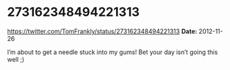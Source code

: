 # 273162348494221313
https://twitter.com/TomFrankly/status/273162348494221313
**Date:** 2012-11-26

I’m about to get a needle stuck into my gums! Bet your day isn’t going this well ;)

